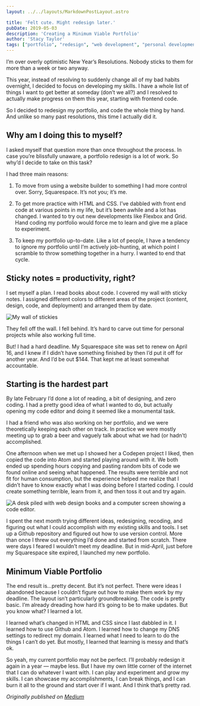 ```yaml
---
layout: ../../layouts/MarkdownPostLayout.astro

title: 'Felt cute. Might redesign later.'
pubDate: 2019-05-03
description: 'Creating a Minimum Viable Portfolio'
author: 'Stacy Taylor'
tags: ["portfolio", "redesign", "web development", "personal development"]
---
```


I’m over overly optimistic New Year’s Resolutions. Nobody sticks to them for more than a week or two anyway.

This year, instead of resolving to suddenly change all of my bad habits overnight, I decided to focus on developing my skills. I have a whole list of things I want to get better at someday (don’t we all?) and I resolved to actually make progress on them this year, starting with frontend code.

So I decided to redesign my portfolio, and code the whole thing by hand. And unlike so many past resolutions, this time I actually did it.

## Why am I doing this to myself?
I asked myself that question more than once throughout the process. In case you’re blissfully unaware, a portfolio redesign is a lot of work. So why’d I decide to take on this task?

I had three main reasons:

1. To move from using a website builder to something I had more control over.
Sorry, Squarespace. It’s not you; it’s me.

2. To get more practice with HTML and CSS.
I’ve dabbled with front end code at various points in my life, but it’s been awhile and a lot has changed. I wanted to try out new developments like Flexbox and Grid. Hand coding my portfolio would force me to learn and give me a place to experiment.

3. To keep my portfolio up-to-date.
Like a lot of people, I have a tendency to ignore my portfolio until I’m actively job-hunting, at which point I scramble to throw something together in a hurry. I wanted to end that cycle.

## Sticky notes = productivity, right?
I set myself a plan. I read books about code. I covered my wall with sticky notes. I assigned different colors to different areas of the project (content, design, code, and deployment) and arranged them by date.

 <img src="/images/blog/feltcute/stickies.png" class="img-large" alt="My wall of stickies"/>

They fell off the wall. I fell behind. It’s hard to carve out time for personal projects while also working full time.

But! I had a hard deadline. My Squarespace site was set to renew on April 16, and I knew if I didn’t have something finished by then I’d put it off for another year. And I’d be out $144. That kept me at least somewhat accountable.

## Starting is the hardest part
By late February I’d done a lot of reading, a bit of designing, and zero coding. I had a pretty good idea of what I wanted to do, but actually opening my code editor and doing it seemed like a monumental task.

I had a friend who was also working on her portfolio, and we were theoretically keeping each other on track. In practice we were mostly meeting up to grab a beer and vaguely talk about what we had (or hadn’t) accomplished.

One afternoon when we met up I showed her a Codepen project I liked, then copied the code into Atom and started playing around with it. We both ended up spending hours copying and pasting random bits of code we found online and seeing what happened. The results were terrible and not fit for human consumption, but the experience helped me realize that I didn’t have to know exactly what I was doing before I started coding. I could create something terrible, learn from it, and then toss it out and try again.

 <img src="/images/blog/feltcute/deskshot.png" class="img-large" alt="A desk piled with web design books and a computer screen showing a code editor."/>


I spent the next month trying different ideas, redesigning, recoding, and figuring out what I could accomplish with my existing skills and tools. I set up a Github repository and figured out how to use version control. More than once I threw out everything I’d done and started from scratch. There were days I feared I wouldn’t meet my deadline. But in mid-April, just before my Squarespace site expired, I launched my new portfolio.

## Minimum Viable Portfolio
The end result is…pretty decent. But it’s not perfect. There were ideas I abandoned because I couldn’t figure out how to make them work by my deadline. The layout isn’t particularly groundbreaking. The code is pretty basic. I’m already dreading how hard it’s going to be to make updates. But you know what? I learned a lot.

I learned what’s changed in HTML and CSS since I last dabbled in it. I learned how to use Github and Atom. I learned how to change my DNS settings to redirect my domain. I learned what I need to learn to do the things I can’t do yet. But mostly, I learned that learning is messy and that’s ok.

So yeah, my current portfolio may not be perfect. I’ll probably redesign it again in a year — maybe less. But I have my own little corner of the internet that I can do whatever I want with. I can play and experiment and grow my skills. I can showcase my accomplishments, I can break things, and I can burn it all to the ground and start over if I want. And I think that’s pretty rad.

*Originally published on [Medium](https://medium.com/@stacy.taylor/felt-cute-might-redesign-later-11367f873901)*
